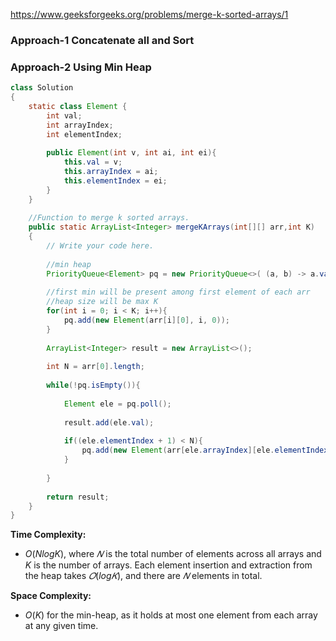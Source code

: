 https://www.geeksforgeeks.org/problems/merge-k-sorted-arrays/1

### Approach-1 Concatenate all and Sort

### Approach-2 Using Min Heap

```java
class Solution
{
    static class Element {
        int val;
        int arrayIndex;
        int elementIndex;
        
        public Element(int v, int ai, int ei){
            this.val = v;
            this.arrayIndex = ai;
            this.elementIndex = ei;
        }
    }
    
    //Function to merge k sorted arrays.
    public static ArrayList<Integer> mergeKArrays(int[][] arr,int K) 
    {
        // Write your code here.
        
        //min heap
        PriorityQueue<Element> pq = new PriorityQueue<>( (a, b) -> a.val - b.val);
        
        //first min will be present among first element of each arr
        //heap size will be max K
        for(int i = 0; i < K; i++){
            pq.add(new Element(arr[i][0], i, 0));
        }
        
        ArrayList<Integer> result = new ArrayList<>();
        
        int N = arr[0].length;
        
        while(!pq.isEmpty()){
            
            Element ele = pq.poll();
            
            result.add(ele.val);
            
            if((ele.elementIndex + 1) < N){
                pq.add(new Element(arr[ele.arrayIndex][ele.elementIndex + 1], ele.arrayIndex, ele.elementIndex + 1));
            }
            
        }
        
        return result;
    }
}
```

**Time Complexity:**

* $O(NlogK)$, where $𝑁$ is the total number of elements across all arrays and $K$ is the number of arrays. Each element insertion and extraction from the heap takes 
$𝑂(log𝐾)$, and there are $𝑁$ elements in total.

**Space Complexity:**

* $O(K)$ for the min-heap, as it holds at most one element from each array at any given time.

